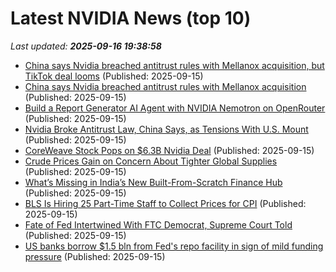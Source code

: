 # Latest NVIDIA News (top 10)
_Last updated: **2025-09-16 19:38:58**_

- [China says Nvidia breached antitrust rules with Mellanox acquisition, but TikTok deal looms](https://siliconangle.com/2025/09/15/china-says-nvidia-breached-antitrust-rules-mellanox-acquisition-tiktok-deal-looms/) (Published: 2025-09-15)
- [China says Nvidia breached antitrust rules with Mellanox acquisition](https://siliconangle.com/2025/09/15/china-says-nvidia-breached-antitrust-rules-mellanox-acquisition/) (Published: 2025-09-15)
- [Build a Report Generator AI Agent with NVIDIA Nemotron on OpenRouter](https://developer.nvidia.com/blog/build-a-report-generator-ai-agent-with-nvidia-nemotron-on-openrouter/) (Published: 2025-09-15)
- [Nvidia Broke Antitrust Law, China Says, as Tensions With U.S. Mount](https://biztoc.com/x/ea8b5170ab06ea4c) (Published: 2025-09-15)
- [CoreWeave Stock Pops on $6.3B Nvidia Deal](https://biztoc.com/x/5c0ed06da475fd5d) (Published: 2025-09-15)
- [Crude Prices Gain on Concern About Tighter Global Supplies](https://biztoc.com/x/055e5e1728d045dd) (Published: 2025-09-15)
- [What’s Missing in India’s New Built-From-Scratch Finance Hub](https://biztoc.com/x/597ff94e234fd5b1) (Published: 2025-09-15)
- [BLS Is Hiring 25 Part-Time Staff to Collect Prices for CPI](https://biztoc.com/x/8f1e81239c4665c0) (Published: 2025-09-15)
- [Fate of Fed Intertwined With FTC Democrat, Supreme Court Told](https://biztoc.com/x/9fec254880e762c2) (Published: 2025-09-15)
- [US banks borrow $1.5 bln from Fed's repo facility in sign of mild funding pressure](https://biztoc.com/x/93c4c52a0b9feae6) (Published: 2025-09-15)
